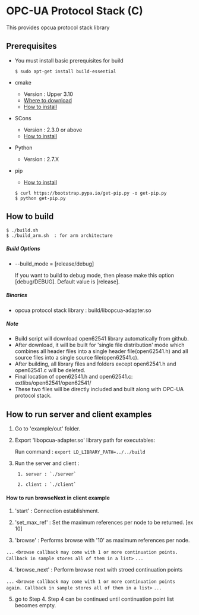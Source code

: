 OPC-UA Protocol Stack (C)
================================

This provides opcua protocol stack library 

## Prerequisites ##

- You must install basic prerequisites for build
  ```shell
  $ sudo apt-get install build-essential
  ```
- cmake
  - Version : Upper 3.10
  - [Where to download](https://cmake.org/download/)
  - [How to install](https://cmake.org/install/)

- SCons
  - Version : 2.3.0 or above
  - [How to install](http://scons.org/doc/2.3.0/HTML/scons-user/c95.html)

- Python
  - Version : 2.7.X

- pip
  - [How to install](https://pip.pypa.io/en/latest/installing/)
   ```shell
   $ curl https://bootstrap.pypa.io/get-pip.py -o get-pip.py
   $ python get-pip.py
   ``` 

## How to build  ##

```shell
$ ./build.sh
$ ./build_arm.sh  : for arm architecture
```

##### Build Options #####
- --build_mode = [release/debug] 

  If you want to build to debug mode, then please make this option [debug/DEBUG]. Default value is [release].

##### Binaries #####
- opcua protocol stack library : build/libopcua-adapter.so

##### Note #####
- Build script will download open62541 library automatically from github.
- After download, it will be built for 'single file distribution' mode which combines
all header files into a single header file(open62541.h) and all source files into a single source file(open62541.c).
- After building, all library files and folders except open62541.h and open62541.c will be deleted.
- Final location of open62541.h and open62541.c: extlibs/open62541/open62541/
- These two files will be directly included and built along with OPC-UA protocol stack.

## How to run server and client examples

1. Go to 'example/out' folder.

2. Export 'libopcua-adapter.so' library path for executables:

	Run command : `export LD_LIBRARY_PATH=../../build`
	
3. Run the server and client :

        1. server : `./server`

        2. client : `./client`

#### How to run browseNext in client example ####

1. 'start' : Connection establishment.

2. 'set_max_ref' : Set the maximum references per node to be returned. [ex 10]

3. 'browse' : Performs browse with '10' as maximum references per node.

`...`
`<browse callback may come with 1 or more continuation points. Callback in sample stores all of them in a list>`
`...`

4. 'browse_next' : Perform browse next with stroed continuation points

`...`
`<browse callback may come with 1 or more continuation points again. Callback in sample stores all of them in a list>`
`...`

5. go to Step 4.
   Step 4 can be continued until continuation point list becomes empty.
